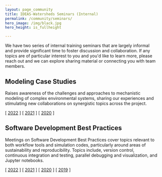 ```yaml
---
layout: page_community
title: IDEAS-Watersheds Seminars (Internal)
permalink: /community/seminars/
hero_image: /img/black.jpg
hero_height: is_fullheight

---
```


We have two series of internal training seminars that are largely informal and provide significant time to foster discussion and collaboration.  If any topics are of particular interest to you and you'd like to learn more, please reach out and we can explore sharing material or connecting you with team members.

## Modeling Case Studies

Raises awareness of the challenges and approaches to mechanistic modeling of complex environmental systems, sharing our experiences and stimulating new collaborations on synergistic topics across the project.

[ [2022](seminars/modeling/modeling_2022.md) ]
[ [2021](seminars/modeling/modeling_2021.md) ]
[ [2020](seminars/modeling/modeling_2020.md) ]


## Software Development Best Practices

Meetings on Software Development Best Practices cover topics relevant to both workflow tools and simulation codes, particularly around areas of sustainability and reproducibility.  Topics include, version control, continuous integration and testing, parallel debugging and visualization, and Jupyter notebooks.


[ [2022](seminars/software/software_2022.md) ]
[ [2021](seminars/software/software_2021.md) ]
[ [2020](seminars/software/software_2020.md) ]
[ [2019](seminars/software/software_2019.md) ]


